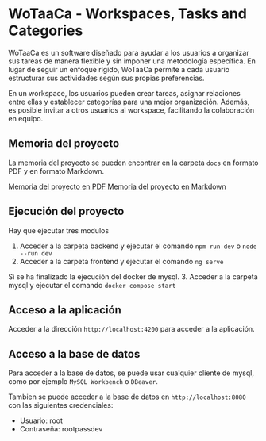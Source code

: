 # WoTaaCa - Workspaces, Tasks and Categories
WoTaaCa es un software diseñado para ayudar a los usuarios a organizar sus tareas de manera flexible y sin imponer una metodología específica. En lugar de seguir un enfoque rígido, WoTaaCa permite a cada usuario estructurar sus actividades según sus propias preferencias.

En un workspace, los usuarios pueden crear tareas, asignar relaciones entre ellas y establecer categorías para una mejor organización. Además, es posible invitar a otros usuarios al workspace, facilitando la colaboración en equipo.

## Memoria del proyecto
La memoria del proyecto se pueden encontrar en la carpeta `docs` en formato PDF y en formato Markdown.

[Memoria del proyecto en PDF](docs/Memoria.pdf)
[Memoria del proyecto en Markdown](docs/Memoria.md)



## Ejecución del proyecto

Hay que ejecutar tres modulos

1. Acceder a la carpeta backend y ejecutar el comando `npm run dev` o `node --run dev`
2. Acceder a la carpeta frontend y ejecutar el comando `ng serve`

Si se ha finalizado la ejecución del docker de mysql. 3. Acceder a la carpeta mysql y ejecutar el comando `docker compose start`

## Acceso a la aplicación

Acceder a la dirección `http://localhost:4200` para acceder a la aplicación.

## Acceso a la base de datos

Para acceder a la base de datos, se puede usar cualquier cliente de mysql, como por ejemplo `MySQL Workbench` o `DBeaver`.

Tambien se puede acceder a la base de datos en `http://localhost:8080` con las siguientes credenciales:

- Usuario: root
- Contraseña: rootpassdev




